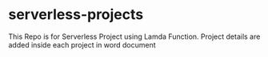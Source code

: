 # serverless-projects
This Repo is for Serverless Project using Lamda Function.
Project details are added inside each project in word document
